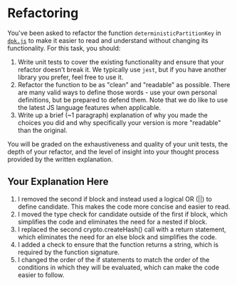 # Refactoring

You've been asked to refactor the function `deterministicPartitionKey` in [`dpk.js`](dpk.js) to make it easier to read and understand without changing its functionality. For this task, you should:

1. Write unit tests to cover the existing functionality and ensure that your refactor doesn't break it. We typically use `jest`, but if you have another library you prefer, feel free to use it.
2. Refactor the function to be as "clean" and "readable" as possible. There are many valid ways to define those words - use your own personal definitions, but be prepared to defend them. Note that we do like to use the latest JS language features when applicable.
3. Write up a brief (~1 paragraph) explanation of why you made the choices you did and why specifically your version is more "readable" than the original.

You will be graded on the exhaustiveness and quality of your unit tests, the depth of your refactor, and the level of insight into your thought process provided by the written explanation.

## Your Explanation Here
1. I removed the second if block and instead used a logical OR (||) to define candidate. This makes the code more concise and easier to read.
2. I moved the type check for candidate outside of the first if block, which simplifies the code and eliminates the need for a nested if block.
3. I replaced the second crypto.createHash() call with a return statement, which eliminates the need for an else block and simplifies the code.
4. I added a check to ensure that the function returns a string, which is required by the function signature.
5. I changed the order of the if statements to match the order of the conditions in which they will be evaluated, which can make the code easier to follow.

